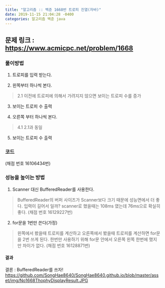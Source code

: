 ```yaml
---
title: "알고리즘 :: 백준 1668번 트로피 진열(자바)"
date: 2019-11-15 21:04:28 -0400
categories: 알고리즘 백준 java
---
```


문제 링크 : https://www.acmicpc.net/problem/1668
------------------------------------------------

### 풀이방법 


1. 트로피를 입력 받는다.

2. 왼쪽부터 하나씩 본다.
> 2.1 이전에 트로피에 의해서 가려지지 않으면 보이는 트로피 수를 증가

3. 보이는 트로피 수 출력

4. 오른쪽 부터 하나씩 본다.
> 4.1 2.1과 동일

5. 보이는 트로피 수 출력


### 코드
<script src="https://gist.github.com/SongHae8640/023839fcd4fb7dc17d29c0999e6d5b2c.js"></script>
(채점 번호 16106434번)

### 성능을 높이는 방법

1. Scanner 대신 BufferedReader를 사용한다. 
> BufferedReader의 버퍼 사이즈가 Scanner보다 크기 때문에 성능면에서 더 좋다. 
입력이 길어서 일까? scanner로 했을때는 108ms 였는데 76ms으로 확실히 좋다. (채점 번호 16129227번)
<script src="https://gist.github.com/SongHae8640/1ad1376a1efe6ae0162c6f6fe905af2b.js"></script>


2. for문을 1번만 쓴다(가정)
> 왼쪽에서 봤을때 트로피를 계산하고 오른쪽에서 봤을때 트로피를 계산하면 for문을 2번 쓰게 된다.
> 한번만 사용하기 위해 for문 안에서 오른쪽 왼쪽 한번에 했지만 차이가 없다. (채점 번호 16128871번)
<script src="https://gist.github.com/SongHae8640/306c0b005fe80a2f3720e26f2ab6e216.js"></script>

#### 결과
결론 : BufferedReader를 쓰자!
https://github.com/SongHae8640/SongHae8640.github.io/blob/master/asset/img/No1668ThophyDisplayResult.JPG




[jekyll-docs]: https://jekyllrb.com/docs/home
[jekyll-gh]:   https://github.com/jekyll/jekyll
[jekyll-talk]: https://talk.jekyllrb.com/

